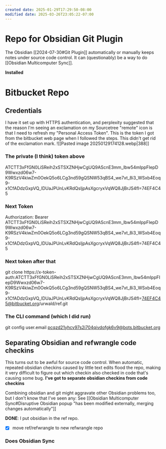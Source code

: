 ```yaml
---
created date: 2025-01-29T17:29:50-08:00
modified date: 2025-03-26T23:05:22-07:00
---
```


# Repo for Obsidian Git Plugin
The Obsidian [[2024-07-30#Git Plugin]] automatically or manually keeps notes under source code control.  It can (questionably) be a way to do [[Obsidian Multicomputer Sync]].

**Installed** 
# Bitbucket Repo
## Credentials
I have it set up with HTTPS authentication, and perplexity suggested that the reason I'm seeing an exclamation on my Sourcetree "remote" icon is that I need to refresh my "Personal Access Token".  This is the token I got from the bitbucket web page when I followed the steps.  This didn't get rid of the exclamation mark.
![[Pasted image 20250129174128.webp|388]]
### The private (I think) token above
ATCTT3xFfGN0LiSReih2xSTSXZNHjwCgUQ9AScnE3mm_lbw54mIppFIepD9Wwxzd06w7-K9RSzV4kiwZm0OekQ5o6LCg3nd59gQSNW53qBS4_we7xt_8i3_WSxb4Eoq9-x1CfADdzGxpVQ_lDUaJPUnLvKRdQsIjpAsXgcryxVqWQ8JjBrJS4fI=74EF4C45
### Next Token
Authorization: Bearer ATCTT3xFfGN0LiSReih2xSTSXZNHjwCgUQ9AScnE3mm_lbw54mIppFIepD9Wwxzd06w7-K9RSzV4kiwZm0OekQ5o6LCg3nd59gQSNW53qBS4_we7xt_8i3_WSxb4Eoq9-x1CfADdzGxpVQ_lDUaJPUnLvKRdQsIjpAsXgcryxVqWQ8JjBrJS4fI=74EF4C45
### Next token after that
git clone https://x-token-auth:ATCTT3xFfGN0LiSReih2xSTSXZNHjwCgUQ9AScnE3mm_lbw54mIppFIepD9Wwxzd06w7-K9RSzV4kiwZm0OekQ5o6LCg3nd59gQSNW53qBS4_we7xt_8i3_WSxb4Eoq9-x1CfADdzGxpVQ_lDUaJPUnLvKRdQsIjpAsXgcryxVqWQ8JjBrJS4fI=74EF4C45@bitbucket.org/urwald/ref.git
### The CLI command (which I did run)
git config user.email pcqzd21yhcv97s2i704qivdofgk6v9@bots.bitbucket.org
## Separating Obsidian and refwrangle code checkins
This turns out to be awful for source code control. When automatic, repeated obsidian checkins caused by little text edits flood the repo, making it very difficult to figure out which checkin also checked in code that's causing some bug.  **I've got to separate obsidian checkins from code checkins**

Combining obsidian and git might aggravate other Obsidian problems too, but I don't know that I've seen any: See [[Obsidian Multicomputer Sync#Disruptive Obsidian popup "has been modified externally, merging changes automatically"]]

**DONE**: I put obsidian in the ref repo.  

- [x] move ref/refwrangle to new refwrangle repo

### Does Obsidian Sync

